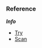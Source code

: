 ### Reference
***Info*** 
- [Try](https://github.com/arainho/awesome-api-security)
- [Scan](https://www.ethicalcheck.dev/#free)

